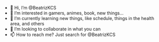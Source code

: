 - 👋 Hi, I’m @BeatrizKCS
- 👀 I’m interested in gamers, animes, book, new things...
- 🌱 I’m currently learning new things, like schedule, things in the health area, and others
- 💞️ I’m looking to collaborate in what you can
- 📫 How to reach me? Just search for @BeatrizKCS
